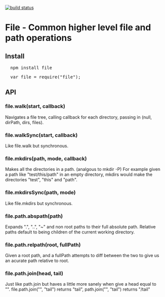 [![build status](https://secure.travis-ci.org/aconbere/node-file-utils.png)](http://travis-ci.org/aconbere/node-file-utils)
# File - Common higher level file and path operations

## Install

<pre>
  npm install file
</pre>

<pre>
  var file = require("file");
</pre>

## API

### file.walk(start, callback)

Navigates a file tree, calling callback for each directory, passing in (null, dirPath, dirs, files).


### file.walkSync(start, callback)

Like file.walk but synchronous.


### file.mkdirs(path, mode, callback)

Makes all the directories in a path. (analgous to mkdir -P) For example given a path like "test/this/path" in an empty directory, mkdirs would make the directories "test", "this" and "path".


### file.mkdirsSync(path, mode)

Like file.mkdirs but synchronous.


### file.path.abspath(path)

Expands ".", "..", "~" and non root paths to their full absolute path. Relative paths default to being children of the current working directory.


### file.path.relpath(root, fullPath)

Given a root path, and a fullPath attempts to diff between the two to give us an acurate path relative to root.


### file.path.join(head, tail)

Just like path.join but haves a little more sanely when give a head equal to "". file.path.join("", "tail") returns "tail", path.join("", "tail") returns "/tail"
